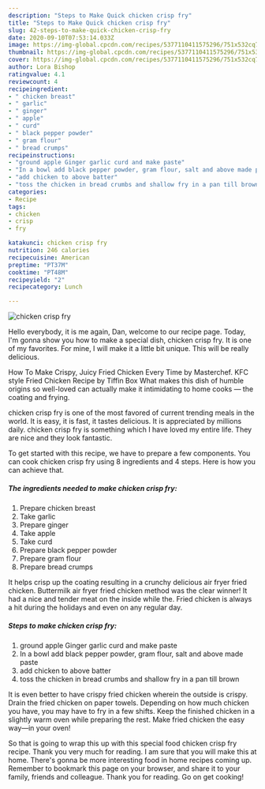 ```yaml
---
description: "Steps to Make Quick chicken crisp fry"
title: "Steps to Make Quick chicken crisp fry"
slug: 42-steps-to-make-quick-chicken-crisp-fry
date: 2020-09-10T07:53:14.033Z
image: https://img-global.cpcdn.com/recipes/5377110411575296/751x532cq70/chicken-crisp-fry-recipe-main-photo.jpg
thumbnail: https://img-global.cpcdn.com/recipes/5377110411575296/751x532cq70/chicken-crisp-fry-recipe-main-photo.jpg
cover: https://img-global.cpcdn.com/recipes/5377110411575296/751x532cq70/chicken-crisp-fry-recipe-main-photo.jpg
author: Lora Bishop
ratingvalue: 4.1
reviewcount: 4
recipeingredient:
- " chicken breast"
- " garlic"
- " ginger"
- " apple"
- " curd"
- " black pepper powder"
- " gram flour"
- " bread crumps"
recipeinstructions:
- "ground apple Ginger garlic curd and make paste"
- "In a bowl add black pepper powder, gram flour, salt and above made paste"
- "add chicken to above batter"
- "toss the chicken in bread crumbs and shallow fry in a pan till brown"
categories:
- Recipe
tags:
- chicken
- crisp
- fry

katakunci: chicken crisp fry 
nutrition: 246 calories
recipecuisine: American
preptime: "PT37M"
cooktime: "PT48M"
recipeyield: "2"
recipecategory: Lunch

---
```



![chicken crisp fry](https://img-global.cpcdn.com/recipes/5377110411575296/751x532cq70/chicken-crisp-fry-recipe-main-photo.jpg)

Hello everybody, it is me again, Dan, welcome to our recipe page. Today, I'm gonna show you how to make a special dish, chicken crisp fry. It is one of my favorites. For mine, I will make it a little bit unique. This will be really delicious.

How To Make Crispy, Juicy Fried Chicken Every Time by Masterchef. KFC style Fried Chicken Recipe by Tiffin Box What makes this dish of humble origins so well-loved can actually make it intimidating to home cooks — the coating and frying.

chicken crisp fry is one of the most favored of current trending meals in the world. It is easy, it is fast, it tastes delicious. It is appreciated by millions daily. chicken crisp fry is something which I have loved my entire life. They are nice and they look fantastic.


To get started with this recipe, we have to prepare a few components. You can cook chicken crisp fry using 8 ingredients and 4 steps. Here is how you can achieve that.

##### The ingredients needed to make chicken crisp fry:

1. Prepare  chicken breast
1. Take  garlic
1. Prepare  ginger
1. Take  apple
1. Take  curd
1. Prepare  black pepper powder
1. Prepare  gram flour
1. Prepare  bread crumps


It helps crisp up the coating resulting in a crunchy delicious air fryer fried chicken. Buttermilk air fryer fried chicken method was the clear winner! It had a nice and tender meat on the inside while the. Fried chicken is always a hit during the holidays and even on any regular day. 

##### Steps to make chicken crisp fry:

1. ground apple Ginger garlic curd and make paste
1. In a bowl add black pepper powder, gram flour, salt and above made paste
1. add chicken to above batter
1. toss the chicken in bread crumbs and shallow fry in a pan till brown


It is even better to have crispy fried chicken wherein the outside is crispy. Drain the fried chicken on paper towels. Depending on how much chicken you have, you may have to fry in a few shifts. Keep the finished chicken in a slightly warm oven while preparing the rest. Make fried chicken the easy way—in your oven! 

So that is going to wrap this up with this special food chicken crisp fry recipe. Thank you very much for reading. I am sure that you will make this at home. There's gonna be more interesting food in home recipes coming up. Remember to bookmark this page on your browser, and share it to your family, friends and colleague. Thank you for reading. Go on get cooking!
